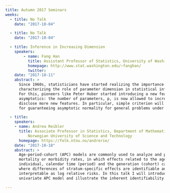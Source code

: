 ```yaml
---
title: Autumn 2017 Seminars
weeks:
  - title: No Talk
    date: "2017-10-04"

  - title: No Talk
    date: "2017-10-04"

  - title: Inference in Increasing Dimension
    speakers:
        - name: Fang Han
          title: Assistant Professor of Statistics, University of Washington
          homepage: http://www.stat.washington.edu/~fanghan/
          twitter:
    date: "2017-10-11"
    abstract: >
      Since 1960s, statisticians have started realizing the importance of
      characterizing the role of parameter dimension in statistical inference.
      For this, pioneers like Peter Huber started introducing a new feature into
      asymptotics: the number of parameters, p, is now allowed to increase with the sample size n. Following this track of thinking, in 1980--90's, statisticians like Stephen Portnoy and Enno Mammen developed a set of seminal results, sharply characterizing the limiting behaviors of regression estimators and exploring the growth rate boundary of p with regard to n. More recent results, aiming at tackling more general statistical problems, include He and Shao (2000) and Spokoiny (2012). In this talk, I will give a systematic review of these results, as well as
      disclose more new features. In particular, simple criterion will be given
      for guaranteeing asymptotic normality for general problems under the boundary condition $p ^ 2 / n \to 0 $. The proof rests on Talagrand generic chaining for empirical processes. Smoothness will be shown, as always, to play the key role in analysis.

  - title:
    speakers:
    - name: Andrea Reibler
      title: Associate Professor in Statistics, Department of Mathematical Sciences,
          Norwegian University of Science and Technology
      homepage: https://folk.ntnu.no/andrerie/
    date: "2017-10-18"
    abstract: >
      Age-period-cohort (APC) models are commonly used to analyze and project
      mortality or morbidity rates, in which effects related to the age of an
      individual, calendar time (period) and the generation (cohort) can reasonably be assumed to be present. Bayesian approaches facilitate estimation and improve predictions by assigning smoothing priors to age, period and cohort effects. A quirk of APC models is, however, the obvious linear dependence of age, period and cohort effects leading to a well-known identifiability problem. When rates are further stratified, for example, by gender or countries, multivariate APC models can be used,
      where differences of stratum-specific effects are identifiable and
      interpretable as log relative risks. In this talk I will introduce the
      univariate APC model and illustrate the inherent identifiability problem before I will demonstrate the use of multivariate Bayesian APC models and challenges when extending to a spatio-temporal context.

---
```

